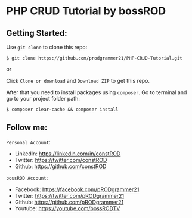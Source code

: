 # PHP CRUD Tutorial by bossROD

## Getting Started:

Use `git clone` to clone this repo:
```console
$ git clone https://github.com/prodgrammer21/PHP-CRUD-Tutorial.git
```
or

Click `Clone or download` and `Download ZIP` to get this repo.

After that you need to install packages using `composer`. Go to terminal and go to your project folder path:
```console
$ composer clear-cache && composer install
```

## Follow me:
`Personal Account`: 
- LinkedIn: https://linkedin.com/in/constROD
- Twitter: https://twitter.com/constROD
- Github: https://github.com/constROD

`bossROD Account`:
- Facebook: https://facebook.com/pRODgrammer21
- Twitter: https://twitter.com/pRODgrammer21
- Github: https://github.com/pRODgrammer21
- Youtube: https://youtube.com/bossRODTV
